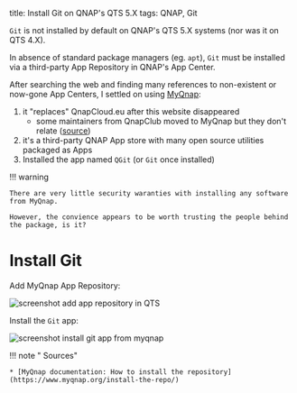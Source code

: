 title: Install Git on QNAP's QTS 5.X
tags: QNAP, Git

`Git` is not installed by default on QNAP's QTS 5.X systems (nor was it on QTS 4.X).

In absence of standard package managers (eg. `apt`), `Git` must be installed via a third-party App Repository in QNAP's App Center.

After searching the web and finding many references to non-existent or now-gone App Centers, I settled on using [MyQnap](https://www.myqnap.org):

1. it "replaces" QnapCloud.eu after this website disappeared
	* some maintainers from QnapClub moved to MyQnap but they don't relate ([source](https://www.reddit.com/r/qnap/comments/108u0qn/qnapclub_is_back_and_no_longer_called_qnapclub/))
2. it's a third-party QNAP App store with many open source utilities packaged as Apps
3. Installed the app named `QGit` (or `Git` once installed)

!!! warning

	There are very little security waranties with installing any software from MyQnap.

	However, the convience appears to be worth trusting the people behind the package, is it?

# Install Git

Add MyQnap App Repository:

![screenshot add app repository in QTS]({static}/images/2023-12-03_install_git_on_qnap_qts_5/screenshot_add_qnap_repository.jpg)

Install the `Git` app:

![screenshot install git app from myqnap]({static}/images/2023-12-03_install_git_on_qnap_qts_5/screenshot_install_git_app.jpg)

!!! note " Sources"

    * [MyQnap documentation: How to install the repository](https://www.myqnap.org/install-the-repo/)